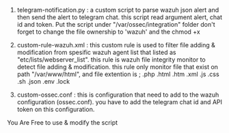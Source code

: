 1. telegram-notification.py :
   	a custom script to parse wazuh json alert and then send the alert to telegram chat. this script read argument alert, chat id and token. Put the script under "/var/ossec/integration" folder don't forget to change the file ownership to 'wazuh' and the chmod +x
    
3. custom-rule-wazuh.xml :
	this custom rule is used to filter file adding & modification from spesific wazuh agent list that listed as "etc/lists/webserver_list". this rule is wazuh file integrity monitor to detect file adding & modification. this rule only monitor file that exist on path "/var/www/html", and file extention is ; .php .html .htm .xml .js .css .sh .json .env .lock
    
3. custom-ossec.conf :
   	this is configuration that need to add to the wazuh configuration (ossec.conf). you have to add the telegram chat id and API token on this configuration.

You Are Free to use & modify the script
